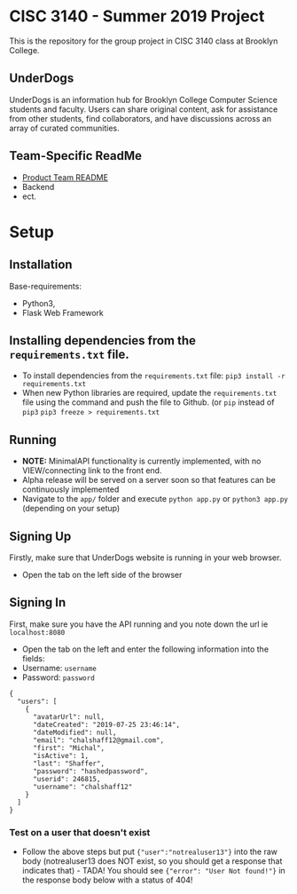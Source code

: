 # CISC 3140 - Summer 2019 Project
This is the repository for the group project in CISC 3140 class at Brooklyn College.

## UnderDogs

UnderDogs is an information hub for Brooklyn College Computer Science students and faculty. Users can share original content, ask for assistance from other students, find collaborators, and have discussions across an array of curated communities.

## Team-Specific ReadMe
- [Product Team README](https://github.com/DataMascara/cisc3140-su19-project/blob/master/product/README.md)
- Backend
- ect.

# Setup

## Installation

Base-requirements: 
- Python3, 
- Flask Web Framework

## Installing dependencies from the `requirements.txt` file.

- To install dependencies from the `requirements.txt` file: 
```pip3 install -r requirements.txt```
- When new Python libraries are required, update the `requirements.txt` file using the command and push the file to Github. (or `pip` instead of `pip3`
```pip3 freeze > requirements.txt```

## Running

- **NOTE:** MinimalAPI functionality is currently implemented, with no VIEW/connecting link to the front end.
- Alpha release will be served on a server soon so that features can be continuously implemented
- Navigate to the `app/` folder and execute `python app.py` or `python3 app.py` (depending on your setup)


## Signing Up

Firstly, make sure that UnderDogs website is running in your web browser.
- Open the tab on the left side of the browser

## Signing In

First, make sure you have the API running and you note down the url ie `localhost:8080`
- Open the tab on the left and enter the following information into the fields:
- Username: `username`
- Password: `password`
``` 
{
  "users": [
    {
      "avatarUrl": null,
      "dateCreated": "2019-07-25 23:46:14",
      "dateModified": null,
      "email": "chalshaff12@gmail.com",
      "first": "Michal",
      "isActive": 1,
      "last": "Shaffer",
      "password": "hashedpassword",
      "userid": 246815,
      "username": "chalshaff12"
    }
  ]
}
```

### Test on a user that doesn't exist

- Follow the above steps but put `{"user":"notrealuser13"}` into the raw body (notrealuser13 does NOT exist, so you should get a response that indicates that) - TADA! You should see `{"error": "User Not found!"}` in the response body below with a status of 404!
